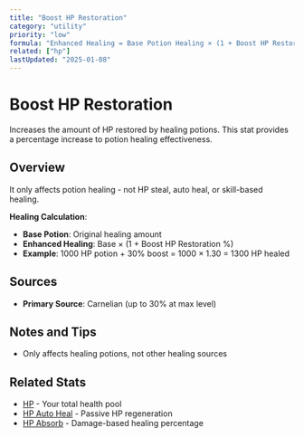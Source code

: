 ```yaml
---
title: "Boost HP Restoration"
category: "utility"
priority: "low"
formula: "Enhanced Healing = Base Potion Healing × (1 + Boost HP Restoration %)"
related: ["hp"]
lastUpdated: "2025-01-08"
---
```


# Boost HP Restoration

Increases the amount of HP restored by healing potions. This stat provides a percentage increase to potion healing effectiveness.

## Overview

 It only affects potion healing - not HP steal, auto heal, or skill-based healing.

**Healing Calculation**:
- **Base Potion**: Original healing amount
- **Enhanced Healing**: Base × (1 + Boost HP Restoration %)
- **Example**: 1000 HP potion + 30% boost = 1000 × 1.30 = 1300 HP healed

## Sources

- **Primary Source**: Carnelian (up to 30% at max level)

## Notes and Tips

- Only affects healing potions, not other healing sources

## Related Stats

- [HP](/stats/hp) - Your total health pool
- [HP Auto Heal](/stats/hp-auto-heal) - Passive HP regeneration
- [HP Absorb](/stats/hp-absorb) - Damage-based healing percentage